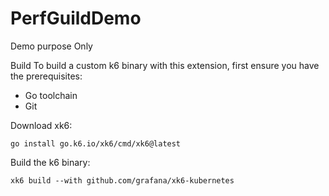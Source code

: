 # PerfGuildDemo
Demo purpose Only

Build
To build a custom k6 binary with this extension, first ensure you have the prerequisites:

- Go toolchain
- Git

Download xk6:
```
go install go.k6.io/xk6/cmd/xk6@latest
```

Build the k6 binary:
```
xk6 build --with github.com/grafana/xk6-kubernetes
```
